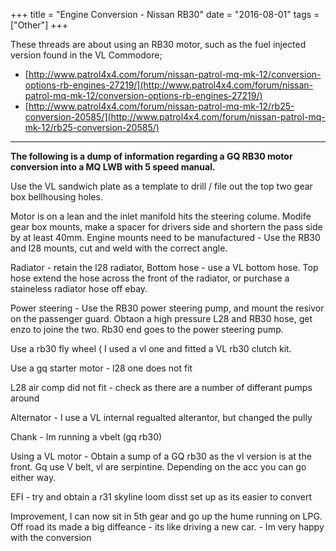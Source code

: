 +++
title = "Engine Conversion - Nissan RB30"
date = "2016-08-01"
tags = ["Other"]
+++

These threads are about using an RB30 motor, such as the fuel injected version found in the VL Commodore;
 
 * [http://www.patrol4x4.com/forum/nissan-patrol-mq-mk-12/conversion-options-rb-engines-27219/](http://www.patrol4x4.com/forum/nissan-patrol-mq-mk-12/conversion-options-rb-engines-27219/)
 * [http://www.patrol4x4.com/forum/nissan-patrol-mq-mk-12/rb25-conversion-20585/](http://www.patrol4x4.com/forum/nissan-patrol-mq-mk-12/rb25-conversion-20585/)

* * *

**The following is a dump of information regarding a GQ RB30 motor conversion into a MQ LWB with 5 speed manual.**

Use the VL sandwich plate as a template to drill / file out the top two gear box bellhousing holes.

Motor is on a lean and the inlet manifold hits the steering colume. Modife gear box mounts, make a spacer for drivers side and shortern the pass side by at least 40mm. Engine mounts need to be manufactured - Use the RB30 and l28 mounts, cut and weld with the correct angle.

Radiator - retain the l28 radiator, Bottom hose - use a VL bottom hose. Top hose extend the hose across the front of the radiator, or purchase a staineless radiator hose off ebay.

Power steering - Use the RB30 power steering pump, and mount the resivor on the passenger guard. Obtaon a high pressure L28 and RB30 hose, get enzo to joine the two. Rb30 end goes to the power steering pump.

Use a rb30 fly wheel ( I used a vl one and fitted a VL rb30 clutch kit.

Use a gq starter motor - l28 one does not fit

L28 air comp did not fit - check as there are a number of differant pumps around

Alternator - I use a VL internal regualted alterantor, but changed the pully

Chank - Im running a vbelt (gq rb30)

Using a VL motor - Obtain a sump of a GQ rb30 as the vl version is at the front. Gq use V belt, vl are serpintine. Depending on the acc you can go either way.

EFI - try and obtain a r31 skyline loom disst set up as its easier to convert

Improvement, I can now sit in 5th gear and go up the hume running on LPG. Off road its made a big diffeance - its like driving a new car. - Im very happy with the conversion
